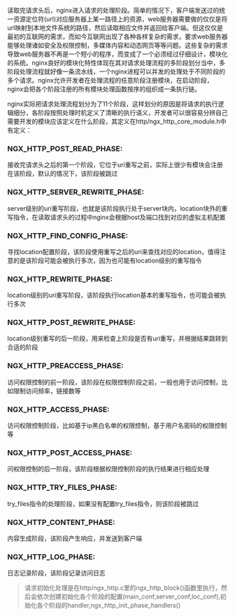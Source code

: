 读取完请求头后，nginx进入请求的处理阶段。简单的情况下，客户端发送过的统一资源定位符(url)对应服务器上某一路径上的资源，web服务器需要做的仅仅是将url映射到本地文件系统的路径，然后读取相应文件并返回给客户端。但这仅仅是最初的互联网的需求，而如今互联网出现了各种各样复杂的需求，要求web服务器能够处理诸如安全及权限控制，多媒体内容和动态网页等等问题。这些复杂的需求导致web服务器不再是一个短小的程序，而变成了一个必须经过仔细设计，模块化的系统。nginx良好的模块化特性体现在其对请求处理流程的多阶段划分当中，多阶段处理流程就好像一条流水线，一个nginx进程可以并发的处理处于不同阶段的多个请求。nginx允许开发者在处理流程的任意阶段注册模块，在启动阶段，nginx会把各个阶段注册的所有模块处理函数按序的组织成一条执行链。

nginx实际把请求处理流程划分为了11个阶段，这样划分的原因是将请求的执行逻辑细分，各阶段按照处理时机定义了清晰的执行语义，开发者可以很容易分辨自己需要开发的模块应该定义在什么阶段，其定义在http/ngx_http_core_module.h中有定义：

### NGX_HTTP_POST_READ_PHASE:

接收完请求头之后的第一个阶段，它位于uri重写之前，实际上很少有模块会注册在该阶段，默认的情况下，该阶段被跳过

### NGX_HTTP_SERVER_REWRITE_PHASE:

server级别的uri重写阶段，也就是该阶段执行处于server块内，location块外的重写指令，在读取请求头的过程中nginx会根据host及端口找到对应的虚拟主机配置

### NGX_HTTP_FIND_CONFIG_PHASE:

寻找location配置阶段，该阶段使用重写之后的uri来查找对应的location，值得注意的是该阶段可能会被执行多次，因为也可能有location级别的重写指令

### NGX_HTTP_REWRITE_PHASE:

location级别的uri重写阶段，该阶段执行location基本的重写指令，也可能会被执行多次

### NGX_HTTP_POST_REWRITE_PHASE:

location级别重写的后一阶段，用来检查上阶段是否有uri重写，并根据结果跳转到合适的阶段

### NGX_HTTP_PREACCESS_PHASE:

访问权限控制的前一阶段，该阶段在权限控制阶段之前，一般也用于访问控制，比如限制访问频率，链接数等

### NGX_HTTP_ACCESS_PHASE:

访问权限控制阶段，比如基于ip黑白名单的权限控制，基于用户名密码的权限控制等

### NGX_HTTP_POST_ACCESS_PHASE:

问权限控制的后一阶段，该阶段根据权限控制阶段的执行结果进行相应处理

### NGX_HTTP_TRY_FILES_PHASE:

try_files指令的处理阶段，如果没有配置try_files指令，则该阶段被跳过

### NGX_HTTP_CONTENT_PHASE:

内容生成阶段，该阶段产生响应，并发送到客户端

### NGX_HTTP_LOG_PHASE:

日志记录阶段，该阶段记录访问日志

> 请求初始化处理是在http/ngx_http.c里的ngx_http_block()函数里执行，然后会依次创建初始化各个阶段的配置(main_conf,server_conf,loc_conf),初始化各个阶段的handler,ngx_http_init_phase_handlers()